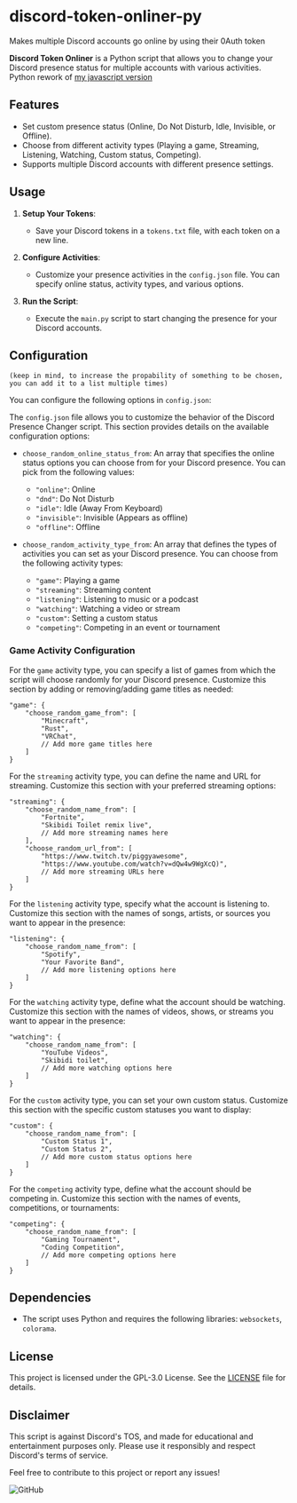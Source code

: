 # discord-token-onliner-py
Makes multiple Discord accounts go online by using their 0Auth token

**Discord Token Onliner** is a Python script that allows you to change your Discord presence status for multiple accounts with various activities. Python rework of [my javascript version](https://github.com/PiggyAwesome/discord-token-onliner)

## Features
- Set custom presence status (Online, Do Not Disturb, Idle, Invisible, or Offline).
- Choose from different activity types (Playing a game, Streaming, Listening, Watching, Custom status, Competing).
- Supports multiple Discord accounts with different presence settings.

## Usage

1. **Setup Your Tokens**:
   - Save your Discord tokens in a `tokens.txt` file, with each token on a new line.

2. **Configure Activities**:
   - Customize your presence activities in the `config.json` file. You can specify online status, activity types, and various options.

3. **Run the Script**:
   - Execute the `main.py` script to start changing the presence for your Discord accounts.

## Configuration
`(keep in mind, to increase the propability of something to be chosen, you can add it to a list multiple times)`

You can configure the following options in `config.json`:

The `config.json` file allows you to customize the behavior of the Discord Presence Changer script. This section provides details on the available configuration options:

- `choose_random_online_status_from`: An array that specifies the online status options you can choose from for your Discord presence. You can pick from the following values:
    - `"online"`: Online
    - `"dnd"`: Do Not Disturb
    - `"idle"`: Idle (Away From Keyboard)
    - `"invisible"`: Invisible (Appears as offline)
    - `"offline"`: Offline

- `choose_random_activity_type_from`: An array that defines the types of activities you can set as your Discord presence. You can choose from the following activity types:
    - `"game"`: Playing a game
    - `"streaming"`: Streaming content
    - `"listening"`: Listening to music or a podcast
    - `"watching"`: Watching a video or stream
    - `"custom"`: Setting a custom status
    - `"competing"`: Competing in an event or tournament

### Game Activity Configuration

For the `game` activity type, you can specify a list of games from which the script will choose randomly for your Discord presence. Customize this section by adding or removing/adding game titles as needed:

```json5
"game": {
    "choose_random_game_from": [
        "Minecraft",
        "Rust",
        "VRChat",
        // Add more game titles here
    ]
}
```

For the `streaming` activity type, you can define the name and URL for streaming. Customize this section with your preferred streaming options:

```json5
"streaming": {
    "choose_random_name_from": [
        "Fortnite",
        "Skibidi Toilet remix live",
        // Add more streaming names here
    ],
    "choose_random_url_from": [
        "https://www.twitch.tv/piggyawesome",
        "https://www.youtube.com/watch?v=dQw4w9WgXcQ)",
        // Add more streaming URLs here
    ]
}
```

For the `listening` activity type, specify what the account is listening to. Customize this section with the names of songs, artists, or sources you want to appear in the presence:

```json5
"listening": {
    "choose_random_name_from": [
        "Spotify",
        "Your Favorite Band",
        // Add more listening options here
    ]
}
```

For the `watching` activity type, define what the account should be watching. Customize this section with the names of videos, shows, or streams you want to appear in the presence:

```json5
"watching": {
    "choose_random_name_from": [
        "YouTube Videos",
        "Skibidi toilet",
        // Add more watching options here
    ]
}
```

For the `custom` activity type, you can set your own custom status. Customize this section with the specific custom statuses you want to display:

```json5
"custom": {
    "choose_random_name_from": [
        "Custom Status 1",
        "Custom Status 2",
        // Add more custom status options here
    ]
}
```

For the `competing` activity type, define what the account should be competing in. Customize this section with the names of events, competitions, or tournaments:

```json5
"competing": {
    "choose_random_name_from": [
        "Gaming Tournament",
        "Coding Competition",
        // Add more competing options here
    ]
}
```

## Dependencies

- The script uses Python and requires the following libraries: `websockets`, `colorama`.

## License

This project is licensed under the GPL-3.0 License. See the [LICENSE](LICENSE) file for details.

## Disclaimer

This script is against Discord's TOS, and made for educational and entertainment purposes only. Please use it responsibly and respect Discord's terms of service.

Feel free to contribute to this project or report any issues!

![GitHub](https://img.shields.io/github/license/PiggyAwesome/discord-token-onliner-py)

